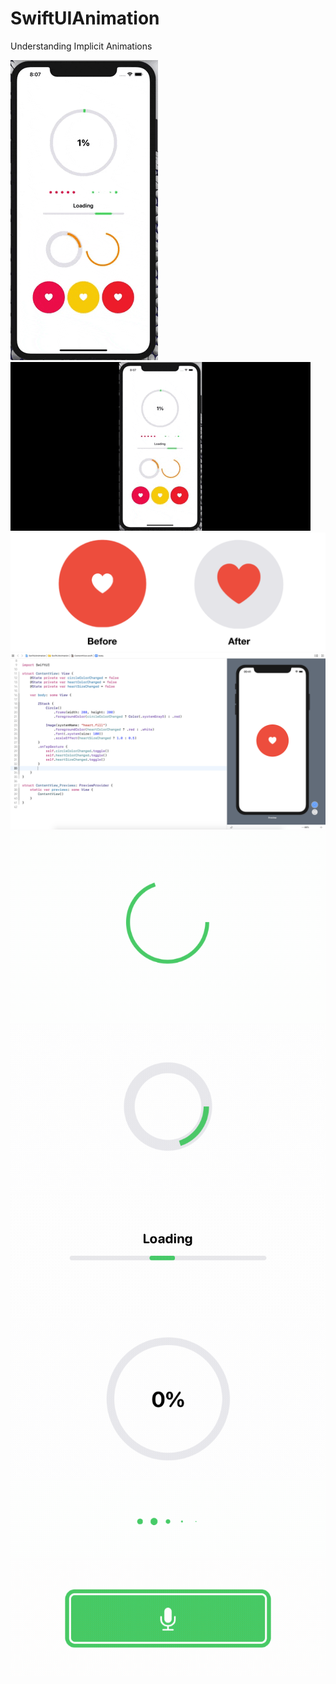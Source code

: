 # SwiftUIAnimation

Understanding Implicit Animations

<img src="https://github.com/obadasemary/SwiftUIAnimation/blob/master/swiftui-animation-10.gif" alt="HTML5 Icon">
<img src="https://github.com/obadasemary/SwiftUIAnimation/blob/master/swiftui-animation-20x.gif" alt="HTML5 Icon">
<img src="https://github.com/obadasemary/SwiftUIAnimation/blob/master/swiftui-animation-1.png" alt="HTML5 Icon">
<img src="https://github.com/obadasemary/SwiftUIAnimation/blob/master/swiftui-animation-2.png" alt="HTML5 Icon">
<img src="https://github.com/obadasemary/SwiftUIAnimation/blob/master/swiftui-animation-3.gif" alt="HTML5 Icon">
<img src="https://github.com/obadasemary/SwiftUIAnimation/blob/master/swiftui-animation-4.gif" alt="HTML5 Icon">
<img src="https://github.com/obadasemary/SwiftUIAnimation/blob/master/swiftui-animation-5.gif" alt="HTML5 Icon">
<img src="https://github.com/obadasemary/SwiftUIAnimation/blob/master/swiftui-animation-7.gif" alt="HTML5 Icon">
<img src="https://github.com/obadasemary/SwiftUIAnimation/blob/master/swiftui-animation-8.gif" alt="HTML5 Icon">
<img src="https://github.com/obadasemary/SwiftUIAnimation/blob/master/swiftui-animation-9.gif" alt="HTML5 Icon">

